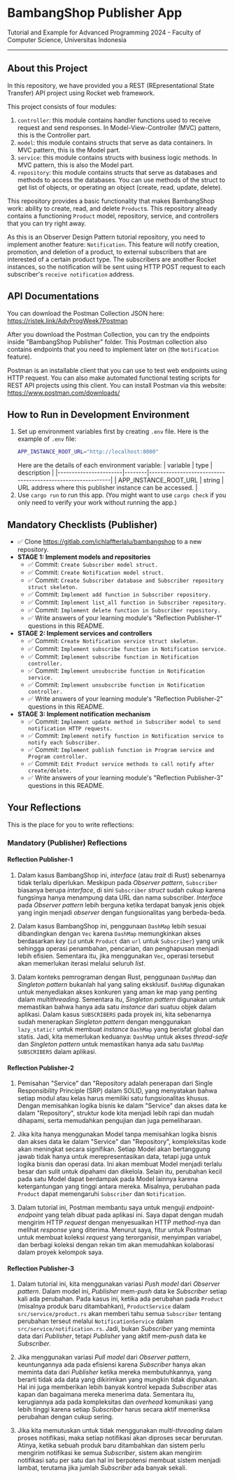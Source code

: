 # BambangShop Publisher App

Tutorial and Example for Advanced Programming 2024 - Faculty of Computer Science, Universitas Indonesia

---

## About this Project

In this repository, we have provided you a REST (REpresentational State Transfer) API project using Rocket web framework.

This project consists of four modules:

1.  `controller`: this module contains handler functions used to receive request and send responses.
    In Model-View-Controller (MVC) pattern, this is the Controller part.
2.  `model`: this module contains structs that serve as data containers.
    In MVC pattern, this is the Model part.
3.  `service`: this module contains structs with business logic methods.
    In MVC pattern, this is also the Model part.
4.  `repository`: this module contains structs that serve as databases and methods to access the databases.
    You can use methods of the struct to get list of objects, or operating an object (create, read, update, delete).

This repository provides a basic functionality that makes BambangShop work: ability to create, read, and delete `Product`s.
This repository already contains a functioning `Product` model, repository, service, and controllers that you can try right away.

As this is an Observer Design Pattern tutorial repository, you need to implement another feature: `Notification`.
This feature will notify creation, promotion, and deletion of a product, to external subscribers that are interested of a certain product type.
The subscribers are another Rocket instances, so the notification will be sent using HTTP POST request to each subscriber's `receive notification` address.

## API Documentations

You can download the Postman Collection JSON here: https://ristek.link/AdvProgWeek7Postman

After you download the Postman Collection, you can try the endpoints inside "BambangShop Publisher" folder.
This Postman collection also contains endpoints that you need to implement later on (the `Notification` feature).

Postman is an installable client that you can use to test web endpoints using HTTP request.
You can also make automated functional testing scripts for REST API projects using this client.
You can install Postman via this website: https://www.postman.com/downloads/

## How to Run in Development Environment

1.  Set up environment variables first by creating `.env` file.
    Here is the example of `.env` file:
    ```bash
    APP_INSTANCE_ROOT_URL="http://localhost:8000"
    ```
    Here are the details of each environment variable:
    | variable | type | description |
    |-----------------------|--------|------------------------------------------------------------|
    | APP_INSTANCE_ROOT_URL | string | URL address where this publisher instance can be accessed. |
2.  Use `cargo run` to run this app.
    (You might want to use `cargo check` if you only need to verify your work without running the app.)

## Mandatory Checklists (Publisher)

- ✅ Clone https://gitlab.com/ichlaffterlalu/bambangshop to a new repository.
- **STAGE 1: Implement models and repositories**
  - ✅ Commit: `Create Subscriber model struct.`
  - ✅ Commit: `Create Notification model struct.`
  - ✅ Commit: `Create Subscriber database and Subscriber repository struct skeleton.`
  - ✅ Commit: `Implement add function in Subscriber repository.`
  - ✅ Commit: `Implement list_all function in Subscriber repository.`
  - ✅ Commit: `Implement delete function in Subscriber repository.`
  - ✅ Write answers of your learning module's "Reflection Publisher-1" questions in this README.
- **STAGE 2: Implement services and controllers**
  - ✅ Commit: `Create Notification service struct skeleton.`
  - ✅ Commit: `Implement subscribe function in Notification service.`
  - ✅ Commit: `Implement subscribe function in Notification controller.`
  - ✅ Commit: `Implement unsubscribe function in Notification service.`
  - ✅ Commit: `Implement unsubscribe function in Notification controller.`
  - ✅ Write answers of your learning module's "Reflection Publisher-2" questions in this README.
- **STAGE 3: Implement notification mechanism**
  - ✅ Commit: `Implement update method in Subscriber model to send notification HTTP requests.`
  - ✅ Commit: `Implement notify function in Notification service to notify each Subscriber.`
  - ✅ Commit: `Implement publish function in Program service and Program controller.`
  - ✅ Commit: `Edit Product service methods to call notify after create/delete.`
  - ✅ Write answers of your learning module's "Reflection Publisher-3" questions in this README.

## Your Reflections

This is the place for you to write reflections:

### Mandatory (Publisher) Reflections

#### Reflection Publisher-1

1. Dalam kasus BambangShop ini, _interface_ (atau _trait_ di Rust) sebenarnya tidak terlalu diperlukan. Meskipun pada _Observer pattern_, `Subscriber` biasanya berupa _interface_, di sini `Subscriber` _struct_ sudah cukup karena fungsinya hanya menampung data URL dan nama subscriber. _Interface_ pada _Observer pattern_ lebih berguna ketika terdapat banyak jenis objek yang ingin menjadi _observer_ dengan fungsionalitas yang berbeda-beda.

2. Dalam kasus BambangShop ini, penggunaan `DashMap` lebih sesuai dibandingkan dengan `Vec` karena `DashMap` memungkinkan akses berdasarkan _key_ (`id` untuk `Product` dan `url` untuk `Subscriber`) yang unik sehingga operasi penambahan, pencarian, dan penghapusan menjadi lebih efisien. Sementara itu, jika menggunakan `Vec`, operasi tersebut akan memerlukan iterasi melalui seluruh _list_.

3. Dalam konteks pemrograman dengan Rust, penggunaan `DashMap` dan _Singleton pattern_ bukanlah hal yang saling eksklusif. `DashMap` digunakan untuk menyediakan akses konkuren yang aman ke map yang penting dalam _multithreading_. Sementara itu, _Singleton pattern_ digunakan untuk memastikan bahwa hanya ada satu _instance_ dari suatuu objek dalam aplikasi. Dalam kasus `SUBSCRIBERS` pada proyek ini, kita sebenarnya sudah menerapkan _Singleton pattern_ dengan menggunakan `lazy_static!` untuk membuat _instance_ `DashMap` yang berisfat global dan statis. Jadi, kita memerlukan keduanya: `DashMap` untuk akses _thread-safe_ dan _Singleton pattern_ untuk memastikan hanya ada satu `DashMap` `SUBSCRIBERS` dalam aplikasi.

#### Reflection Publisher-2

1. Pemisahan "Service" dan "Repository adalah penerapan dari Single Responsibility Principle (SRP) dalam SOLID, yang menyatakan bahwa setiap modul atau kelas harus memiliki satu fungsionalitas khusus. Dengan memisahkan logika bisnis ke dalam "Service" dan akses data ke dalam "Repository", struktur kode kita menjadi lebih rapi dan mudah dihapami, serta memudahkan pengujian dan juga pemeliharaan.

2. Jika kita hanya menggunakan Model tanpa memisahkan logika bisnis dan akses data ke dalam "Service" dan "Repository", kompleksitas kode akan meningkat secara signifikan. Setiap Model akan bertanggung jawab tidak hanya untuk merepresentasikan data, tetapi juga untuk logika bisnis dan operasi data. Ini akan membuat Model menjadi terlalu besar dan sulit untuk dipahami dan dikelola. Selain itu, perubahan kecil pada satu Model dapat berdampak pada Model lainnya karena ketergantungan yang tinggi antara mereka. Misalnya, perubahan pada `Product` dapat memengaruhi `Subscriber` dan `Notification`.

3. Dalam tutorial ini, Postman membantu saya untuk menguji _endpoint-endpoint_ yang telah dibuat pada aplikasi ini. Saya dapat dengan mudah mengirim HTTP _request_ dengan menyesuaikan HTTP _method_-nya dan melihat _response_ yang diterima. Menurut saya, fitur untuk Postman untuk membuat koleksi _request_ yang terorganisir, menyimpan variabel, dan berbagi koleksi dengan rekan tim akan memudahkan kolaborasi dalam proyek kelompok saya.

#### Reflection Publisher-3

1. Dalam tutorial ini, kita menggunakan variasi _Push model_ dari _Observer pattern_. Dalam model ini, _Publisher_ mem-_push_ data ke _Subscriber_ setiap kali ada perubahan. Pada kasus ini, ketika ada perubahan pada `Product` (misalnya produk baru ditambahkan), `ProductService` dalam `src/service/product.rs` akan memberi tahu semua `Subscriber` tentang perubahan terseut melalui `NotificationService` dalam `src/service/notification.rs`. Jadi, bukan _Subscriber_ yang meminta data dari _Publisher_, tetapi _Publisher_ yang aktif mem-_push_ data ke _Subscriber_.

2. Jika menggunakan variasi _Pull model_ dari _Observer pattern_, keuntungannya ada pada efisiensi karena _Subscriber_ hanya akan meminta data dari _Publisher_ ketika mereka membutuhkannya, yang berarti tidak ada data yang dikirimkan yang mungkin tidak digunakan. Hal ini juga memberikan lebih banyak kontrol kepada _Subscriber_ atas kapan dan bagaimana mereka menerima data. Sementara itu, kerugiannya ada pada kompleksitas dan _overhead_ komunikasi yang lebih tinggi karena setiap _Subscriber_ harus secara aktif memeriksa perubahan dengan cukup sering.

3. Jika kita memutuskan untuk tidak menggunakan _multi-threading_ dalam proses notifikasi, maka setiap notifikasi akan diproses secar berurutan. Atinya, ketika sebuah produk baru ditambahkan dan sistem perlu mengirim notifikasi ke semua _Subscriber_, sistem akan mengirim notifikasi satu per satu dan hal ini berpotensi membuat sistem menjadi lambat, terutama jika jumlah _Subscriber_ ada banyak sekali.
